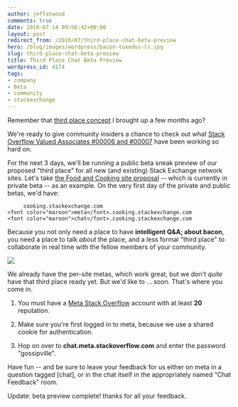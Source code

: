 ```yaml
---
author: jeffatwood
comments: true
date: 2010-07-14 09:56:42+00:00
layout: post
redirect_from: /2010/07/third-place-chat-beta-preview
hero: /blog/images/wordpress/bacon-tuxedos-lr.jpg
slug: third-place-chat-beta-preview
title: Third Place Chat Beta Preview
wordpress_id: 4174
tags:
- company
- Beta
- community
- stackexchange
---
```


Remember that [third place concept](http://blog.stackoverflow.com/2010/04/do-trilogy-sites-need-a-third-place/) I brought up a few months ago?

We're ready to give community insiders a chance to check out what [Stack Overflow Valued Associates #00006 and #00007](http://blog.stackoverflow.com/2010/06/welcome-stack-overflow-valued-associates-00006-and-00007/) have been working so hard on.

For the next 3 days, we'll be running a public beta sneak preview of our proposed "third place" for all new (and existing) Stack Exchange network sites. Let's take [the Food and Cooking site proposal](http://area51.stackexchange.com/proposals/1288/food-and-cooking) -- which is currently in private beta -- as an example. On the very first day of the private and public betas, we'd have:


    
    
         cooking.stackexchange.com
    <font color="maroon">meta</font>.cooking.stackexchange.com
    <font color="maroon">chat</font>.cooking.stackexchange.com
    



Because you not only need a place to have **intelligent Q&A; about bacon**, you need a place to talk _about_ the place, and a less formal "third place" to collaborate in real time with the fellow members of your community.

![](/blog/images/wordpress/bacon-tuxedos-lr.jpg)

We already have the per-site metas, which work great, but we don't _quite_ have that third place ready yet. But we'd like to ... soon. That's where you come in.





  1. You must have a [Meta Stack Overflow](http://meta.stackoverflow.com) account with at least **20** reputation.

  2. Make sure you're first logged in to meta, because we use a shared cookie for authentication.

  3. Hop on over to **chat.meta.stackoverflow.com** and enter the password "gossipville".


Have fun -- and be sure to leave your feedback for us either on meta in a question tagged [chat], or in the chat itself in the appropriately named "Chat Feedback" room.

Update: beta preview complete! thanks for all your feedback.
